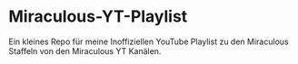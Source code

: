 # Miraculous-YT-Playlist
Ein kleines Repo für meine Inoffiziellen YouTube Playlist zu den Miraculous Staffeln von den Miraculous YT Kanälen.
